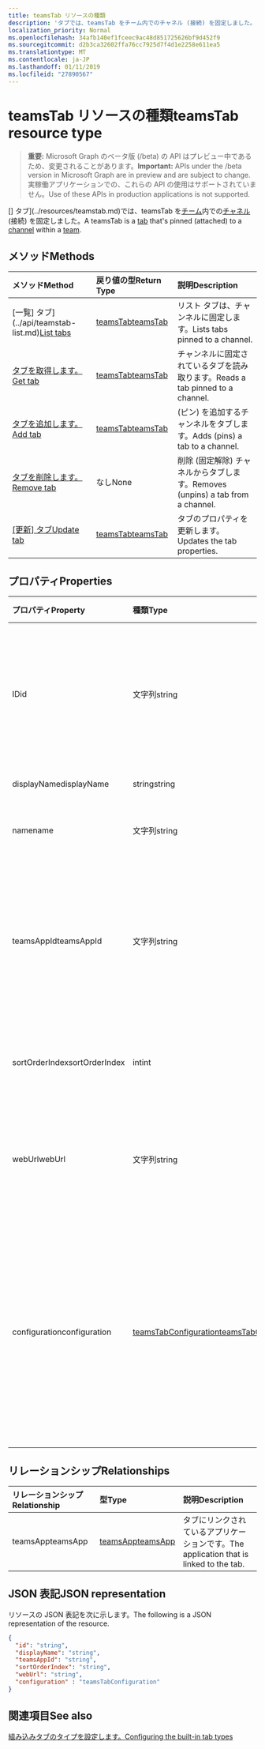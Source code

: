 ```yaml
---
title: teamsTab リソースの種類
description: 'タブでは、teamsTab をチーム内でのチャネル (接続) を固定しました。 '
localization_priority: Normal
ms.openlocfilehash: 34afb140ef1fceec9ac48d851725626bf9d452f9
ms.sourcegitcommit: d2b3ca32602ffa76cc7925d7f4d1e2258e611ea5
ms.translationtype: MT
ms.contentlocale: ja-JP
ms.lasthandoff: 01/11/2019
ms.locfileid: "27890567"
---
```

# <a name="teamstab-resource-type"></a><span data-ttu-id="347ca-103">teamsTab リソースの種類</span><span class="sxs-lookup"><span data-stu-id="347ca-103">teamsTab resource type</span></span>

> <span data-ttu-id="347ca-104">**重要:** Microsoft Graph のベータ版 (/beta) の API はプレビュー中であるため、変更されることがあります。</span><span class="sxs-lookup"><span data-stu-id="347ca-104">**Important:** APIs under the /beta version in Microsoft Graph are in preview and are subject to change.</span></span> <span data-ttu-id="347ca-105">実稼働アプリケーションでの、これらの API の使用はサポートされていません。</span><span class="sxs-lookup"><span data-stu-id="347ca-105">Use of these APIs in production applications is not supported.</span></span>

<span data-ttu-id="347ca-106">[] タブ](../resources/teamstab.md)では、teamsTab を[チーム](team.md)内での[チャネル](channel.md)(接続) を固定しました。</span><span class="sxs-lookup"><span data-stu-id="347ca-106">A teamsTab is a [tab](../resources/teamstab.md) that's pinned (attached) to a [channel](channel.md) within a [team](team.md).</span></span> 

## <a name="methods"></a><span data-ttu-id="347ca-107">メソッド</span><span class="sxs-lookup"><span data-stu-id="347ca-107">Methods</span></span>

| <span data-ttu-id="347ca-108">メソッド</span><span class="sxs-lookup"><span data-stu-id="347ca-108">Method</span></span>       | <span data-ttu-id="347ca-109">戻り値の型</span><span class="sxs-lookup"><span data-stu-id="347ca-109">Return Type</span></span>  |<span data-ttu-id="347ca-110">説明</span><span class="sxs-lookup"><span data-stu-id="347ca-110">Description</span></span>|
|:---------------|:--------|:----------|
|<span data-ttu-id="347ca-111">[一覧] タブ](../api/teamstab-list.md)</span><span class="sxs-lookup"><span data-stu-id="347ca-111">[List tabs](../api/teamstab-list.md)</span></span> | [<span data-ttu-id="347ca-112">teamsTab</span><span class="sxs-lookup"><span data-stu-id="347ca-112">teamsTab</span></span>](teamstab.md) | <span data-ttu-id="347ca-113">リスト タブは、チャンネルに固定します。</span><span class="sxs-lookup"><span data-stu-id="347ca-113">Lists tabs pinned to a channel.</span></span>|
|[<span data-ttu-id="347ca-114">タブを取得します。</span><span class="sxs-lookup"><span data-stu-id="347ca-114">Get tab</span></span>](../api/teamstab-get.md) | [<span data-ttu-id="347ca-115">teamsTab</span><span class="sxs-lookup"><span data-stu-id="347ca-115">teamsTab</span></span>](teamstab.md) | <span data-ttu-id="347ca-116">チャンネルに固定されているタブを読み取ります。</span><span class="sxs-lookup"><span data-stu-id="347ca-116">Reads a tab pinned to a channel.</span></span>|
|[<span data-ttu-id="347ca-117">タブを追加します。</span><span class="sxs-lookup"><span data-stu-id="347ca-117">Add tab</span></span>](../api/teamstab-add.md) | [<span data-ttu-id="347ca-118">teamsTab</span><span class="sxs-lookup"><span data-stu-id="347ca-118">teamsTab</span></span>](teamstab.md) | <span data-ttu-id="347ca-119">(ピン) を追加するチャンネルをタブします。</span><span class="sxs-lookup"><span data-stu-id="347ca-119">Adds (pins) a tab to a channel.</span></span>|
|[<span data-ttu-id="347ca-120">タブを削除します。</span><span class="sxs-lookup"><span data-stu-id="347ca-120">Remove tab</span></span>](../api/teamstab-delete.md) | <span data-ttu-id="347ca-121">なし</span><span class="sxs-lookup"><span data-stu-id="347ca-121">None</span></span> | <span data-ttu-id="347ca-122">削除 (固定解除) チャネルからタブします。</span><span class="sxs-lookup"><span data-stu-id="347ca-122">Removes (unpins) a tab from a channel.</span></span>|
|<span data-ttu-id="347ca-123">[[更新] タブ](../api/teamstab-update.md)</span><span class="sxs-lookup"><span data-stu-id="347ca-123">[Update tab](../api/teamstab-update.md)</span></span> | [<span data-ttu-id="347ca-124">teamsTab</span><span class="sxs-lookup"><span data-stu-id="347ca-124">teamsTab</span></span>](teamstab.md) | <span data-ttu-id="347ca-125">タブのプロパティを更新します。</span><span class="sxs-lookup"><span data-stu-id="347ca-125">Updates the tab properties.</span></span>|


## <a name="properties"></a><span data-ttu-id="347ca-126">プロパティ</span><span class="sxs-lookup"><span data-stu-id="347ca-126">Properties</span></span>

|<span data-ttu-id="347ca-127">プロパティ</span><span class="sxs-lookup"><span data-stu-id="347ca-127">Property</span></span>|<span data-ttu-id="347ca-128">種類</span><span class="sxs-lookup"><span data-stu-id="347ca-128">Type</span></span>|<span data-ttu-id="347ca-129">説明</span><span class="sxs-lookup"><span data-stu-id="347ca-129">Description</span></span>|
|:---------------|:--------|:----------|
|  <span data-ttu-id="347ca-130">ID</span><span class="sxs-lookup"><span data-stu-id="347ca-130">id</span></span>              |   <span data-ttu-id="347ca-131">文字列</span><span class="sxs-lookup"><span data-stu-id="347ca-131">string</span></span>                  |  <span data-ttu-id="347ca-132">チャネル タブ読み取りのみの特定のインスタンスを一意に識別する識別子です。</span><span class="sxs-lookup"><span data-stu-id="347ca-132">Identifier that uniquely identifies a specific instance of a channel tab. Read only.</span></span>     |
|  <span data-ttu-id="347ca-133">displayName</span><span class="sxs-lookup"><span data-stu-id="347ca-133">displayName</span></span>            |   <span data-ttu-id="347ca-134">string</span><span class="sxs-lookup"><span data-stu-id="347ca-134">string</span></span>                  |  <span data-ttu-id="347ca-135">タブの名前です。</span><span class="sxs-lookup"><span data-stu-id="347ca-135">Name of the tab.</span></span>     |
|  <span data-ttu-id="347ca-136">name</span><span class="sxs-lookup"><span data-stu-id="347ca-136">name</span></span>            |   <span data-ttu-id="347ca-137">文字列</span><span class="sxs-lookup"><span data-stu-id="347ca-137">string</span></span>                  |  <span data-ttu-id="347ca-138">(非推奨)タブの名前です。</span><span class="sxs-lookup"><span data-stu-id="347ca-138">(Deprecated) Name of the tab.</span></span>     |
|  <span data-ttu-id="347ca-139">teamsAppId</span><span class="sxs-lookup"><span data-stu-id="347ca-139">teamsAppId</span></span>           |   <span data-ttu-id="347ca-140">文字列</span><span class="sxs-lookup"><span data-stu-id="347ca-140">string</span></span>             |  <span data-ttu-id="347ca-141">タブのアプリケーション定義の識別子です。タブを作成した後は、この値を変更できません。</span><span class="sxs-lookup"><span data-stu-id="347ca-141">App definition identifier of the tab. This value cannot be changed after tab creation.</span></span>     |
|  <span data-ttu-id="347ca-142">sortOrderIndex</span><span class="sxs-lookup"><span data-stu-id="347ca-142">sortOrderIndex</span></span>  |   <span data-ttu-id="347ca-143">int</span><span class="sxs-lookup"><span data-stu-id="347ca-143">int</span></span>                     |  <span data-ttu-id="347ca-144">タブの並べ替え順序のインデックス。</span><span class="sxs-lookup"><span data-stu-id="347ca-144">Index of the order used for sorting tabs.</span></span>     |
|  <span data-ttu-id="347ca-145">webUrl</span><span class="sxs-lookup"><span data-stu-id="347ca-145">webUrl</span></span>          |   <span data-ttu-id="347ca-146">文字列</span><span class="sxs-lookup"><span data-stu-id="347ca-146">string</span></span>                  |  <span data-ttu-id="347ca-147">タブのインスタンスの高度なリンクの url です。</span><span class="sxs-lookup"><span data-stu-id="347ca-147">Deep link url of the tab instance.</span></span> <span data-ttu-id="347ca-148">読み取り専用です。</span><span class="sxs-lookup"><span data-stu-id="347ca-148">Read only.</span></span>     |
|  <span data-ttu-id="347ca-149">configuration</span><span class="sxs-lookup"><span data-stu-id="347ca-149">configuration</span></span>        |   [<span data-ttu-id="347ca-150">teamsTabConfiguration</span><span class="sxs-lookup"><span data-stu-id="347ca-150">teamsTabConfiguration</span></span>](teamstabconfiguration.md) |  <span data-ttu-id="347ca-151">タブに適用するカスタム設定のコンテナーです。タブでは、このプロパティが 1 回だけが構成されていると見なされます。</span><span class="sxs-lookup"><span data-stu-id="347ca-151">Container for custom settings applied to a tab. The tab is considered configured only once this property is set.</span></span>     |

## <a name="relationships"></a><span data-ttu-id="347ca-152">リレーションシップ</span><span class="sxs-lookup"><span data-stu-id="347ca-152">Relationships</span></span>

| <span data-ttu-id="347ca-153">リレーションシップ</span><span class="sxs-lookup"><span data-stu-id="347ca-153">Relationship</span></span> | <span data-ttu-id="347ca-154">型</span><span class="sxs-lookup"><span data-stu-id="347ca-154">Type</span></span>   | <span data-ttu-id="347ca-155">説明</span><span class="sxs-lookup"><span data-stu-id="347ca-155">Description</span></span> |
|:---------------|:--------|:----------|
|<span data-ttu-id="347ca-156">teamsApp</span><span class="sxs-lookup"><span data-stu-id="347ca-156">teamsApp</span></span>|[<span data-ttu-id="347ca-157">teamsApp</span><span class="sxs-lookup"><span data-stu-id="347ca-157">teamsApp</span></span>](teamsapp.md) | <span data-ttu-id="347ca-158">タブにリンクされているアプリケーションです。</span><span class="sxs-lookup"><span data-stu-id="347ca-158">The application that is linked to the tab.</span></span> |

## <a name="json-representation"></a><span data-ttu-id="347ca-159">JSON 表記</span><span class="sxs-lookup"><span data-stu-id="347ca-159">JSON representation</span></span>

<span data-ttu-id="347ca-160">リソースの JSON 表記を次に示します。</span><span class="sxs-lookup"><span data-stu-id="347ca-160">The following is a JSON representation of the resource.</span></span>


<!-- {
  "blockType": "resource",
  "baseType": "microsoft.graph.entity",
  "@odata.type": "microsoft.graph.teamsTab"
}-->

```json
{  
  "id": "string",
  "displayName": "string",
  "teamsAppId": "string",
  "sortOrderIndex": "string",
  "webUrl": "string",
  "configuration" : "teamsTabConfiguration"
}

```

<!-- uuid: 8fcb5dbc-d5aa-4681-8e31-b001d5168d79
2015-10-25 14:57:30 UTC -->
<!-- {
  "type": "#page.annotation",
  "description": "teamsTab resource",
  "keywords": "",
  "section": "documentation",
  "tocPath": ""
}-->

## <a name="see-also"></a><span data-ttu-id="347ca-161">関連項目</span><span class="sxs-lookup"><span data-stu-id="347ca-161">See also</span></span>

[<span data-ttu-id="347ca-162">組み込みタブのタイプを設定します。</span><span class="sxs-lookup"><span data-stu-id="347ca-162">Configuring the built-in tab types</span></span>](/graph/teams-configuring-builtin-tabs)
